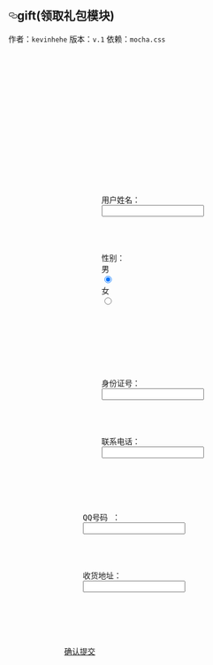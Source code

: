 <!-- 填写资料模块 -->
<h2><a id="user-content-gift领取礼包模块" class="anchor" href="#gift领取礼包模块" aria-hidden="true"><svg aria-hidden="true" class="octicon octicon-link" height="16" role="img" version="1.1" viewBox="0 0 16 16" width="16"><path d="M4 9h1v1h-1c-1.5 0-3-1.69-3-3.5s1.55-3.5 3-3.5h4c1.45 0 3 1.69 3 3.5 0 1.41-0.91 2.72-2 3.25v-1.16c0.58-0.45 1-1.27 1-2.09 0-1.28-1.02-2.5-2-2.5H4c-0.98 0-2 1.22-2 2.5s1 2.5 2 2.5z m9-3h-1v1h1c1 0 2 1.22 2 2.5s-1.02 2.5-2 2.5H9c-0.98 0-2-1.22-2-2.5 0-0.83 0.42-1.64 1-2.09v-1.16c-1.09 0.53-2 1.84-2 3.25 0 1.81 1.55 3.5 3 3.5h4c1.45 0 3-1.69 3-3.5s-1.5-3.5-3-3.5z"></path></svg></a>gift(领取礼包模块)</h2>
<p>作者：<code>kevinhehe</code>
版本：<code>v.1</code>
依赖：<code>mocha.css</code></p>
<div class="highlight highlight-text-html-basic">
<pre>
<!-- 填写资料模块 -->
<div class="mocha-fill-info">
	<div class="mocha-fill-main">
        <div class="mocha-fill-hd">
            <div class="mocha-fill-mark"></div>
        </div>
        <div class="mocha-fill-info-bd">
            <div class="mocha-fill-info-box">
                <div class="mocha-fill-info-panel">
                    <label>用户姓名：</label>
                    <input type="text" class="mocha-fill-info-name">
                </div>
                <div class="mocha-fill-info-panel" id="isex">
                    <label>性别：</label>
                    <span>男</span>
                    <input type="radio" name="sex" value="0" checked="">
                    <span>女</span>
                    <input type="radio" name="sex" value="1">
                </div>
            </div>
            <div class="mocha-fill-info-box">
                <div class="mocha-fill-info-panel">
                    <label>身份证号：</label>
                    <input type="text" class="mocha-fill-info-id">
                </div>
                <div class="mocha-fill-info-panel">
                    <label>联系电话：</label>
                    <input type="text" class="mocha-fill-info-mob" >
                </div>
            </div>
            <div class="mocha-fill-info-box">
                <label>QQ号码&nbsp;：</label>
                <input type="text" class="mocha-fill-info-post">
            </div>
            <div class="mocha-fill-info-box">
                <label>收货地址：</label>
                <input type="text" class="mocha-fill-info-addr" >
            </div>
        </div>
        <div class="mocha-fill-info-fd">
            <a class="mocha-fill-info-btn-submit" href="#">确认提交</a>
        </div>
   </div>
</div>
</pre>
</div>
